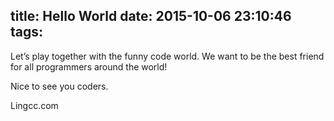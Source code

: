 title: Hello World
date: 2015-10-06 23:10:46
tags:
---
Let’s play together with the funny code world. We want to be the best friend for all programmers around the world!

Nice to see you coders.

Lingcc.com
